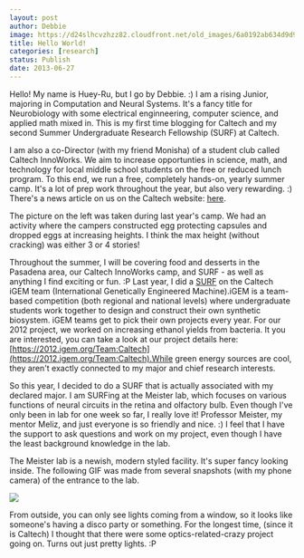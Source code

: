 ```yaml
---
layout: post
author: Debbie
image: https://d24slhcvzhzz82.cloudfront.net/old_images/6a0192ab634d9d970d0192ab8770fc970d-150wi.jpg
title: Hello World! 
categories: [research]
status: Publish
date: 2013-06-27
---
```


Hello! My name is Huey-Ru, but I go by Debbie. :) I am a rising Junior, majoring in Computation and Neural Systems. It's a fancy title for Neurobiology with some electrical enginneering, computer science, and applied math mixed in. This is my first time blogging for Caltech and my second Summer Undergraduate Research Fellowship (SURF) at Caltech.

I am also a co-Director (with my friend Monisha) of a student club called Caltech InnoWorks. We aim to increase opportunties in science, math, and technology for local middle school students on the free or reduced lunch program. To this end, we run a free, completely hands-on, yearly summer camp. It's a lot of prep work throughout the year, but also very rewarding. :) There's a news article on us on the Caltech website: [here](https://www.caltech.edu/content/caltech-innoworks-shows-middle-school-students-fun-side-science-and-engineering).

The picture on the left was taken during last year's camp. We had an activity where the campers constructed egg protecting capsules and dropped eggs at increasing heights. I think the max height (without cracking) was either 3 or 4 stories!

Throughout the summer, I will be covering food and desserts in the Pasadena area, our Caltech InnoWorks camp, and SURF - as well as anything I find exciting or fun. :P
Last year, I did a [SURF](https://www.surf.caltech.edu/) on the Caltech iGEM team (International Genetically Engineered Machine).iGEM is a team-based competition (both regional and national levels) where
undergraduate students work together to design and construct their own
synthetic biosystem. iGEM teams get to pick their own projects every year. For our 2012 project, we worked on increasing ethanol yields from bacteria. It you are interested, you can take a look at our project details here: [https://2012.igem.org/Team:Caltech](https://2012.igem.org/Team:Caltech).While green energy sources are cool, they aren't exactly connected to my major and chief research interests.

So this year, I decided to do a SURF that is actually associated with my declared major. I am SURFing at the Meister lab, which focuses on various functions of neural circuits in the retina and olfactory bulb. Even though I've only been in lab for one week so far, I really love it! Professor Meister, my mentor Meliz, and just everyone is so friendly and nice. :) I feel that I have the support to ask questions and work on my project, even though I have the least background knowledge in the lab.

The Meister lab is a newish, modern styled facility. It's super fancy looking inside. The following GIF was made from several snapshots (with my phone camera) of the entrance to the lab.


![](https://d24slhcvzhzz82.cloudfront.net/old_images/6a0105349b8251970b019103beda8c970c-800wi.jpg)

From outside, you can only see lights coming from a window, so it looks like someone's having a disco party or something. For the longest time, (since it is Caltech) I thought that there were some optics-related-crazy project going on. Turns out just pretty lights. :P
